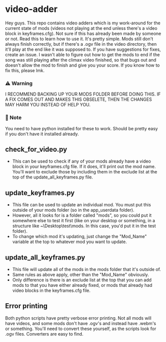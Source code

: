 # video-adder
Hey guys. This repo contains video adders which is my work-around for the current state of mods (videos not playing at the end unless there's a video block in keyframes.cfg). Not sure if this has already been made by someone or not. Read this to learn how to use it. It's pretty simple. Mods still don't always finish correctly, but if there's a .ogv file in the video directory, then it'll play at the end like it was supposed to. If you have suggestions for fixes, create an issue. I wasn't able to figure out how to get the mods to end if the song was still playing after the climax video finished, so that bugs out and doesn't allow the mod to finish and give you your score. If you know how to fix this, please lmk.

### ⚠️ Warning
  I RECOMMEND BACKING UP YOUR MODS FOLDER BEFORE DOING THIS. IF A FIX COMES OUT AND MAKES THIS OBSELETE, THEN THE CHANGES MAY HARM YOU INSTEAD OF HELP YOU.

### 🔔 Note
  You need to have python installed for these to work. Should be pretty easy if you don't have it installed already.

## check_for_video.py
- This can be used to check if any of your mods already have a video block in your keyframes.cfg file. If it does, it'll print out the mod name. You'll want to exclude those by including them in the exclude list at the top of the update_all_keyframes.py file.

## update_keyframes.py
- This file can be used to update an individual mod. You must put this outside of your mods folder (so in the app_userdata folder).
- However, all it looks for is a folder called "mods", so you could put it somewhere else to test it first (like on your desktop or something, in a structure like ~\Desktop\test\mods. In this case, you'd put it in the test folder).
- To change which mod it's updating, just change the "Mod_Name" variable at the top to whatever mod you want to update. 

## update_all_keyframes.py
- This file will update all of the mods in the mods folder that it's outside of.
- Same rules as above apply, other than the "Mod_Name" obviously.
- Only difference is there is an exclude list at the top that you can add mods to that you have either already fixed, or mods that already had video blocks in the keyframes.cfg file.

## Error printing
Both python scripts have pretty verbose error printing. Not all mods will have videos, and some mods don't have .ogv's and instead have .webm's or something. You'll need to convert these yourself, as the scripts look for .ogv files. Converters are easy to find.
